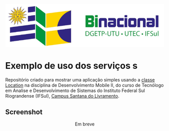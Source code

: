 <p align="center">
    <a href="http://www.santana.ifsul.edu.br/" target="_blank">
    <img src="IFSul-banner.jpg">
    </a>
</p>

# Exemplo de uso dos serviços s

Repositório criado para mostrar uma aplicação simples usando a 
[classe Location](https://developer.android.com/reference/android/location/Location) na 
disciplina de Desenvolvimento Mobile II, do curso de Tecnólogo em Analise e Desenvolvimento de 
Sistemas do Instituto Federal Sul Riograndense (IFSul), [Campus Santana do Livramento](http://www.santana.ifsul.edu.br/).

## Screenshot

<p align="center">
    <!--<img src="screenshot.png" height="450">-->
	Em breve
</p>